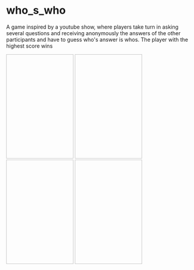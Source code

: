 # who_s_who
A game inspired by a youtube show, where players take turn in asking several questions and receiving anonymously the answers of the
other participants and have to guess who's answer is whos. 
The player with the highest score wins


<img sr="https://github.com/imen-bouabdallah/who_s_who/blob/master/Screenshot_20211202-111103.png" width =180 height = 280 >  <img sr="https://github.com/imen-bouabdallah/who_s_who/blob/master/Screenshot_20211202-111120.png" width =180 height = 280 > <img sr="https://github.com/imen-bouabdallah/who_s_who/blob/master/Screenshot_20211202-111128.png" width =180 height = 280 >  <img sr="https://github.com/imen-bouabdallah/who_s_who/blob/master/Screenshot_20211202-111212.png" width =180 height = 280 >
